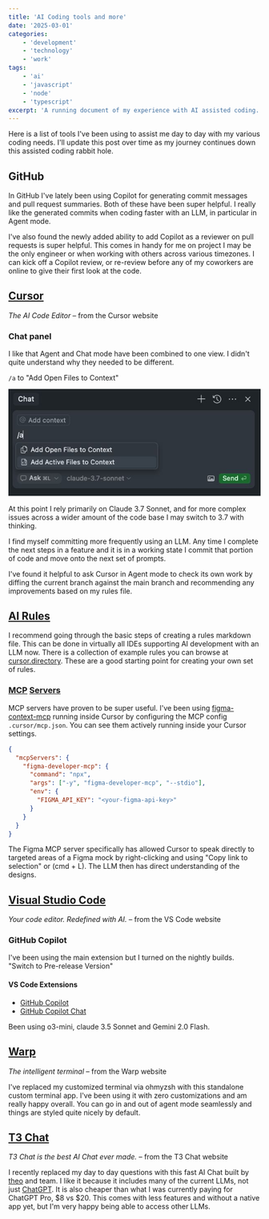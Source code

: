 ```yaml
---
title: 'AI Coding tools and more'
date: '2025-03-01'
categories:
    - 'development'
    - 'technology'
    - 'work'
tags:
    - 'ai'
    - 'javascript'
    - 'node'
    - 'typescript'
excerpt: 'A running document of my experience with AI assisted coding.'
---
```


Here is a list of tools I've been using to assist me day to day with my various coding needs. I'll update this post over time as my journey continues down this assisted coding rabbit hole.

## GitHub

In GitHub I've lately been using Copilot for generating commit messages and pull request summaries. Both of these have been super helpful. I really like the generated commits when coding faster with an LLM, in particular in Agent mode.

I've also found the newly added ability to add Copilot as a reviewer on pull requests is super helpful. This comes in handy for me on project I may be the only engineer or when working with others across various timezones. I can kick off a Copilot review, or re-review before any of my coworkers are online to give their first look at the code.

## [Cursor](https://www.cursor.com)

_The AI Code Editor_ – from the Cursor website 

### Chat panel

I like that Agent and Chat mode have been combined to one view. I didn't quite understand why they needed to be different.

`/a` to "Add Open Files to Context"

![Add open files to context](./cursor-add-open-files.png)

At this point I rely primarily on Claude 3.7 Sonnet, and for more complex issues across a wider amount of the code base I may switch to 3.7 with thinking.

I find myself committing more frequently using an LLM. Any time I complete the next steps in a feature and it is in a working state I commit that portion of code and move onto the next set of prompts.

I've found it helpful to ask Cursor in Agent mode to check its own work by diffing the current branch against the main branch and recommending any improvements based on my rules file.

## [AI Rules](https://docs.cursor.com/context/rules-for-ai)

I recommend going through the basic steps of creating a rules markdown file. This can be done in virtually all IDEs supporting AI development with an LLM now. There is a collection of example rules you can browse at [cursor.directory](https://cursor.directory/rules). These are a good starting point for creating your own set of rules.

### [MCP](https://modelcontextprotocol.io/introduction) [Servers](https://github.com/modelcontextprotocol/servers)

MCP servers have proven to be super useful. I've been using [figma-context-mcp](https://github.com/GLips/Figma-Context-MCP) running inside Cursor by configuring the MCP config `.cursor/mcp.json`. You can see them actively running inside your Cursor settings.

```json
{
  "mcpServers": {
    "figma-developer-mcp": {
      "command": "npx",
      "args": ["-y", "figma-developer-mcp", "--stdio"],
      "env": {
        "FIGMA_API_KEY": "<your-figma-api-key>"
      }
    }
  }
}
```

The Figma MCP server specifically has allowed Cursor to speak directly to targeted areas of a Figma mock by right-clicking and using "Copy link to selection" or (cmd + L). The LLM then has direct understanding of the designs.

## [Visual Studio Code](https://code.visualstudio.com)

_Your code editor. Redefined with AI._  – from the VS Code website

### GitHub Copilot

I've been using the main extension but I turned on the nightly builds. "Switch to Pre-release Version"

#### VS Code Extensions

- [GitHub Copilot](https://marketplace.visualstudio.com/items?itemName=GitHub.copilot)
- [GitHub Copilot Chat](https://marketplace.visualstudio.com/items?itemName=GitHub.copilot-chat)

Been using o3-mini, claude 3.5 Sonnet and Gemini 2.0 Flash.

## [Warp](https://warp.dev)

_The intelligent terminal_ – from the Warp website

I've replaced my customized terminal via ohmyzsh with this standalone custom terminal app. I've been using it with zero customizations and am really happy overall. You can go in and out of agent mode seamlessly and things are styled quite nicely by default.

## [T3 Chat](https://t3.chat)

_T3 Chat is the best AI Chat ever made._ – from the T3 Chat website

I recently replaced my day to day questions with this fast AI Chat built by [theo](https://t3.gg) and team. I like it because it includes many of the current LLMs, not just [ChatGPT](https://chatgpt.com). It is also cheaper than what I was currently paying for ChatGPT Pro, $8 vs $20. This comes with less features and without a native app yet, but I'm very happy being able to access other LLMs.